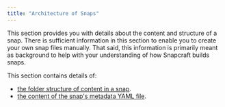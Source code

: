 ```yaml
---
title: "Architecture of Snaps"
---
```



This section provides you with details about the content and structure of a snap. There is sufficient information in this section to enable you to create your own snap files manually. That said, this information is primarily meant as background to help with your understanding of how Snapcraft builds snaps.

This section contains details of:

- [the folder structure of content in a snap](/docs/architecture/snaps).
- [the content of the snap's metadata YAML file](/docs/architecture/metadata). 
